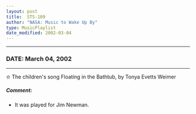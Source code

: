 ```yaml
---
layout: post
title:  STS-109
author: "NASA: Music to Wake Up By"
type: MusicPlaylist
date_modified: 2002-03-04
---
```


----
### DATE: March 04, 2002
----
✫ The children's song  Floating in the Bathtub, by Tonya Evetts Weimer

##### Comment:
* It was played for Jim  Newman.
